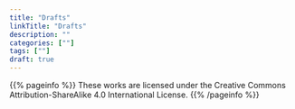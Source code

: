 ```yaml
---
title: "Drafts"
linkTitle: "Drafts"
description: ""
categories: [""]
tags: [""]
draft: true
---
```


{{% pageinfo %}}
These works are licensed under the Creative Commons Attribution-ShareAlike 4.0 International License.
{{% /pageinfo %}}

